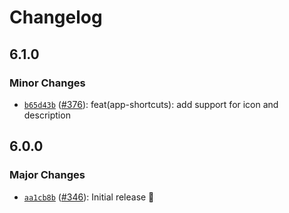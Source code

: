 # Changelog

## 6.1.0

### Minor Changes

- [`b65d43b`](https://github.com/capawesome-team/capacitor-plugins/commit/b65d43b573e04cee270384e3380e450ffc3d4f6e) ([#376](https://github.com/capawesome-team/capacitor-plugins/pull/376)): feat(app-shortcuts): add support for icon and description

## 6.0.0

### Major Changes

- [`aa1cb8b`](https://github.com/capawesome-team/capacitor-plugins/commit/aa1cb8b01a5462e429dc3090ae7f9516ea8e1520) ([#346](https://github.com/capawesome-team/capacitor-plugins/pull/346)): Initial release 🎉

